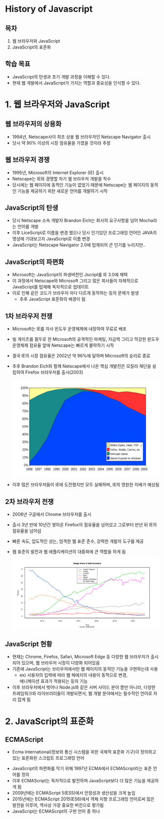# History of Javascript
## 목차
1. 웹 브라우저와 JavaScript
2. JavaScript의 표준화
## 학습 목표
* JavaScript의 탄생과 초기 개발 과정을 이해할 수 있다.
* 현재 웹 개발에서 JavaScript가 가지는 역할과 중요성을 인식할 수 있다.

# 1. 웹 브라우저와 JavaScript
## 웹 브라우저의 상용화
* 1994년, Netscape사이 최초 상용 웹 브라우저인 Netscape Navigator 출시
* 당시 약 90% 이상의 시장 점유율을 가졌을 것이라 추정

## 웹 브라우저 경쟁
* 1995년, Microsoft의 Internet Explorer (IE) 출시
* Netscape는 IE와 경쟁할 차기 웹 브라우저 개발을 착수
* 당시에는 웹 페이지에 동적인 기능이 없었기 때문에 Netscape는 웹 페이지의 동적인 기능을 제공하기 위한 새로운 언어를 개발하기 시작

## JavaScript의 탄생
* 당시 Netscape 소속 개발자 Brandon Eich는 회사의 요구사항을 넘어 Mocha라는 언어를 개발
* 이후 LiceScript로 이름을 변경 했으나 당시 인기있던 프로그래밍 언어인 JAVA의 명성에 기대보고자 JavaScript로 이름 변경
* JavaScript는 Netscape Navigator 2.0에 탑재되어 큰 인기를 누리지만..

## JavaScript의 파편화
* Microsoft는 JavaScript의 파생버전인 Jscript를 IE 3.0에 채택
* 이 과정에서 Netscape와 Microsoft 그리고 많은 회사들이 자체적으로 JavaScript를 탑재해 독자적으로 업데이트
* 이로 인해 같은 코드가 브라우저 마다 다르게 동작하는 등의 문제가 발생
  * 추후 JavaScript 표준화의 배경이 됨

## 1차 브라우저 전쟁
* Microsoft는 IE를 자사 윈도우 운영체제에 내장하여 무료로 배포
* 빌 게이츠를 필두로 한 Microsoft의 공격적인 마케팅, 자금력 그리고 막강한 윈도우 운영체제 점유율 앞에 Netscape는 빠르게 몰락하기 시작
* 결국 IE의 시장 점유율은 2002년 약 96%에 달하며 Microsoft의 승리로 종료
* 추후 Brandon Eich와 함께 Netscape에서 나온 핵심 개발진은 모질라 재단을 설립하여 Firefox 브라우저를 출시(2003)

  ![01_1](images/01_1.png)

* 이후 많은 브라우저들이 IE에 도전했지만 모두 실패하며, IE의 영원한 지배가 예상됨

## 2차 브라우저 전쟁
* 2008년 구글에서 Chrome 브라우저를 출시
* 출시 3년 만에 10년간 쌓아온 Firefox의 점유율을 넘어섰고 그로부터 반년 뒤 IE의 점유율을 넘어섬
* 빠른 속도, 압도적인 성는, 엄격한 웹 표준 준수, 강력한 개발자 도구를 제공
* 웹 표준의 발전과 웹 애플리케이션의 대중화에 큰 역할을 하게 됨

  ![Alt text](images/01_2.png)

## JavaScript 현황
* 현재는 Chrome, Firefox, Safari, Microsoft Edge 등 다양한 웹 브라우저가 출시되어 있으며, 웹 브라우저 시장이 다양화 되어있음
* 기존에 JavaScript는 브라우저에서만 웹 페이지의 동적인 기능을 구현하는데 사용
  * ex) 사용자의 입력에 따라 웹 페에지의 내용이 동적으로 변경,   \
  애니메이션 효과가 적용되는 등의 기능
* 이후 브라우저에서 벗어나 Node.js와 같은 서버 사이드 분야 뿐만 아니라, 다양한 프레임워크와 라이브러리들이 개발되면서, 웹 개발 분야에서는 필수적인 언어로 자리 잡게 됨

# 2. JavaScript의 표준화
## ECMAScript
- Ecma International(정보와 통신 시스템을 위한 국제적 표준화 기구)이 정의하고 있는 표준화된 스크립트 프로그래밍 언어
* JavaScript의 파편화를 막기 위해 1997년 ECMA에서 ECMAScript라는 표준 언어를 정의
* 이후 ECMAScript는 독자적으로 발전하며 JavaScript보다 더 많은 기능을 제공하게 됨
* 2009년에는 ECMAScript 5(ES5)에서 안정성과 생산성을 크게 높임
* 2015년에는 ECMAScript 2015(ES6)에서 객체 지향 프로그래밍 언어로써 많은 발전을 이루어, 역사상 가장 중요한 버전으로 평가됨
* JavaScript는 ECMAScript의 구현 언어 중 하나
